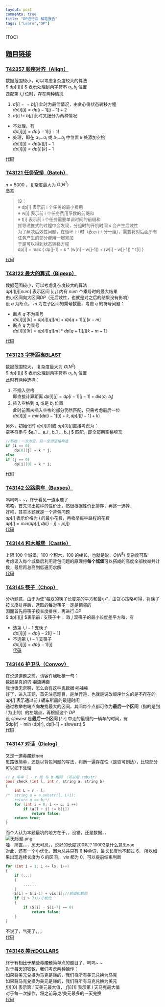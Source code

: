 ```yaml
---
layout: post
comments: true
title: "DP进行曲 解题报告"
tags: ["Learn","DP"]
---
```



[TOC]


## [题目链接](https://www.luogu.org/contestnew/show/10127)  

### [T42357 顺序对齐（Align）](https://www.luogu.org/problemnew/show/T42357)  
数据范围较小，可以考虑复杂度较大的算法  
$ dp[i][j] $ 表示处理到两字符串  $a_i, b_j$ 位置  
匹配第 $i, j$ 位时，存在两种情况  
1. $a[i] == b[j]$ 此时为最佳情况，由贪心得状态转移方程  
$dp[i][j] = dp[i-1][j-1] + 2$  
2. $a[i]$  $!=$ $b[j]$ 此时又细分为两种情况   
* 不处理，有  
$dp[i][j] = dp[i-1][j-1]$  
* 处理，即在 $a_1... a_i$ 或 $b_1 ... b_j$ 中位置 $k$ 处添加空格  
$dp[i][j] = dp[k][j] - 1$  
$dp[i][j] = dp[i][k] - 1$  

[代码](https://paste.ubuntu.com/p/xxPKGmdJNb/)  

### [T43121 任务安排（Batch）](https://www.luogu.org/problemnew/show/T43121)  
$n = 5000$ ，复杂度最大为  $O (N^2)$   
[参考](https://www.cnblogs.com/keshuqi/p/6068730.html)  
>设：  
>※ dp[i] 表示前 i 个任务的最小费用  
>※ w[i] 表示前 i 个任务费用系数的前缀和  
>※ t[i] 表示前 i 个任务需要单调时间的前缀和  
>推导递推式的过程中会发现，分组时的开机时间 s 会产生后效性  
>为了解决后效性问题，在循环 j-i 时（表示 j-i 分一组），需要将对后面所有任务产生的部分费用一起累加  
>于是可以得到状态转移方程  
>dp[i] = max { dp[j-1] + s * (w[n] - w[j-1]) + (w[i] - w[j-1]) * t[i] }  

[代码](https://paste.ubuntu.com/p/Ny3Xfy49DN/)  

### [T43122 最大的算式（Bigexp）](https://www.luogu.org/problemnew/show/T43122#sub)  
数据范围较小，可以考虑复杂度较大的算法  
$dp[i][j][num]$ 表示区间 $[i, j]$ 内有 $num$ 个乘号时的最大结果  
由小区间向大区间$DP$（无后效性，也就是对之后的结果没有影响）  
设 $q$ 为断点， $m$ 为左子区间的乘号数量，考虑 $q$ 的符号问题：  
* 断点 $q$ 不为乘号  
$dp[i][j][k] = dp[i][q][m] + dp[q+1][j][k-m]$  
* 断点 $q$ 为乘号  
$dp[i][j][k] = dp[i][q][m] * dp[q+1][j][k-m-1]$  

[代码](https://paste.ubuntu.com/p/ycbqYRwstj/)  

### [T43123 字符距离BLAST](https://www.luogu.org/problemnew/show/T43123)  
数据范围较大， 复杂度最大为  $O (N^2)$   
$ dp[i][j] $ 表示处理到两字符串  $a_i, b_j$ 位置  
此时有两种选择：  
1. 不插入空格  
即直接计算距离 $dp[i][j] = dp[i-1][j-1] + dis(a_i, b_j)$  
2. 插入空格到 $a_i$ 或是 $b_j$ 位置  
此时前面未插入空格的部分仍然匹配，只需考虑最后一位    
$dp[i][j] = min (dp[i-1][j] + k, dp[i][j-1] + k)$  

另外，初始化时 $dp[i][0]$或 $dp[0][j]$直接考虑为：  
空字符串与 $a_1 ... a_i , b_1 ... b_j $ 匹配，即全部用空格填充  
```cpp
//初始：一方为空，另一全用空格构造 
if (i == 0)
	dp[0][j] = k * j;
else
if (j == 0)
	dp[i][0] = k * i;
```
[代码](https://paste.ubuntu.com/p/vPRD4VcQrK/)  

### [T43142 公路乘车（Busses）](https://www.luogu.org/problemnew/show/T43142)   
呜呜呜~ ~，终于看见一道水题了  
咳咳，首先求出每种的性价比，然很根据性价比排序，再逐一选择...  
好吧，其实本题就是一个背包问题  
$dp[i]$ 表示价格为 $i$ 的最小花费，再枚举每种路程的花费  
$dp[i] = min (dp[i], dp[i-j] + p[j])$  
[代码](https://paste.ubuntu.com/p/BsfHGj2f29/)  

### [T43144 积木城堡（Castle）](https://www.luogu.org/problemnew/show/T43144)  
上限 $100$ 个城堡，$100$ 个积木，$100$ 的棱长，也就是说，$O (N^3)$ 复杂度可取  
考虑读入每个城堡后利用背包问题的原理将**每个城堡**可以搭成的高度全部枚举并计数，最后再总高到低遍历求解   
[代码](https://paste.ubuntu.com/p/rcBQj8Gbjh/)  

### [T43145 筷子（Chop）](https://www.luogu.org/problemnew/show/T43145)  
分析题意，由于为使“每双的筷子长度差的平方和最小”，由贪心策略可得，将筷子按长度排序后，选取的每对筷子一定是相邻的  
因而首先将筷子按长度排序，再进行 $DP$    
$ dp[i][j] $表示前 $i$ 支筷子中 ，取 $j$ 双筷子的最小长度差平方和，有   
* 选第 $i, i-1$ 支筷子   
$dp[i][j] = dp[i-2][j-1]$  
* 不选第 $i, i-1$ 支筷子  
$dp[i][j] = dp[i-1][j]$  
[代码](https://paste.ubuntu.com/p/T6TDy3Hc6N/)  

### [T43146 护卫队（Convoy）](https://www.luogu.org/problemnew/show/T43146)  
在说这道题之前，请容许我吐槽一句：  
数据是真的坑 ~~泪流满面~~  
我也很无奈啊，怎么会有这种鬼数据 ~~呜哇哇~~  
好了，进入正题，首先注意题目，是单行道，也就是说改顺序什么的是不存在的  
$dp[i]$ 表示通过前  $i$ 辆车所需的最短时间   
通过枚举右端点向**左**找最大的区间，其间每个点都可作为**最后一个区间**（指的是到 $i$ 为止的）的左端点，再根据这个 $DP$   
设 $slowest$ 是**最后一个区间** $[l, r]$ 中走的最慢的一辆车的时间，有   
$dp[r] = min (dp[r], dp[l-1] + slowest) $  
[代码](https://paste.ubuntu.com/p/CdsrzKgrDB/)  

### [T43147 对话（Dialog）](https://www.luogu.org/problemnew/show/T43147)  
又是一道毒瘤题~~qaq~~  
思路很简单，还是以背包问题的写法，判断一遍存在性（是否可到达），比较部分可以如下处理  
```cpp
// a 串中 l - r 段 与 b 相同 （可以用 substr） 
bool check (int l, int r, string a, string b)
{
	int L = r - l;
/*	string q = a.substr(l, L+1); 
	return q == b;*/
	for (int i = 0; i <= L; i ++)
		if (a[l + i] != b[i])
			return false;
	return true;
}
```
而个人认为本题最坑的地方在于，，没错，还是数据，，  
![无标题.png](https://i.loli.net/2018/08/25/5b811f75d188d.png)  
哇，简直，，，忍无可忍，，说好的长度$200$呢？$10002$是什么意思~~qaq~~  
对此，还有一个小优化，因为总共只有 $6$ 种单词，最长长度也不超过 $6$， 所以如果出现连续长度为 $6$ 的区间， $vis$ 都为 $0$，可以提前结束判断  
```cpp
for (int i = 1; i <= ls; i++)
{
	if (...)
	{
		......
	}
	S[i] = S[i-1] + vis[i];//前缀和数组 
	if (i > 7)//小优化 
	{
		if (S[i] - S[i-7] == 0)
			return false;
	}
}
```
不说了，气死了，，，  
[代码](https://paste.ubuntu.com/p/rSbktqCTBF/)  

### [T43148 美元DOLLARS](https://www.luogu.org/problemnew/show/T43148)  
终于有~~相比于某些毒瘤题~~简单点的题目了，呜呜~ ~  
对于每天的钱数，我们考虑两种操作：  
如果将美元兑换为马克是赚的，我们将所有美元兑换为马克  
如果将马克兑换为美元是赚的，我们将所有马克兑换为美元  
$f[i][0]$ 表示第 $i$ 天美元最大值，  $f[i][1]$ 表示第 $i$ 天马克最大值   
对于每一次操作，将之前马克/美元最多的一天兑换  
[代码](https://paste.ubuntu.com/p/szRfjK5GJ4/)  

